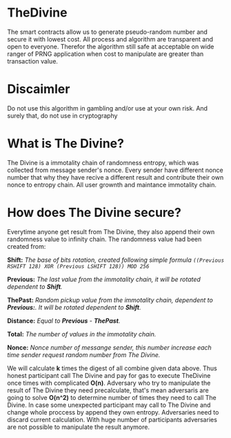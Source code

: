 # TheDivine
The smart contracts allow us to generate pseudo-random number and secure it with lowest cost. All process and algorithm are transparent and open to everyone. Therefor the algorithm still safe at acceptable on wide ranger of PRNG application when cost to manipulate are greater than transaction value.

# Discaimler
Do not use this algorithm in gambling and/or use at your own risk. And surely that, do not use in cryptography

# What is The Divine?
The Divine is a immotality chain of randomness entropy, which was collected from message sender's nonce. Every sender have different nonce number that why they have recive a different result and contribute their own nonce to entropy chain. All user grownth and maintance immotality chain.

# How does The Divine secure?

Everytime anyone get result from The Divine, they also append their own randomness value to infinity chain. The randomness value had been created from:

**Shift:** *The base of bits rotation, created following simple formula `((Previous RSHIFT 128) XOR (Previous LSHIFT 128)) MOD 256`*

**Previous:** *The last value from the immotality chain, it will be rotated dependent to **Shift**.*

**ThePast:** *Random pickup value from the immotality chain, dependent to **Previous:**. It will be rotated dependent to **Shift**.*

**Distance:** *Equal to **Previous** - **ThePast**.*

**Total:** *The number of values in the immotality chain.*

**Nonce:**  *Nonce number of messange sender, this number increase each time sender request random number from The Divine.*

We will calculate **k** times the digest of all combine given data above. Thus honest participant call The Divine and pay for gas to execute TheDivine once times with complicated **O(n)**. Adversary who try to manipulate the result of The Divine they need precalculate, that's mean adversaris are going to solve **O(n^2)** to determine number of times they need to call The Divine. In case some unexpected participant may call to The Divine and change whole proccess by append they own entropy. Adversaries need to discard current calculation. With huge number of participants adversaries are not possible to manipulate the result anymore.